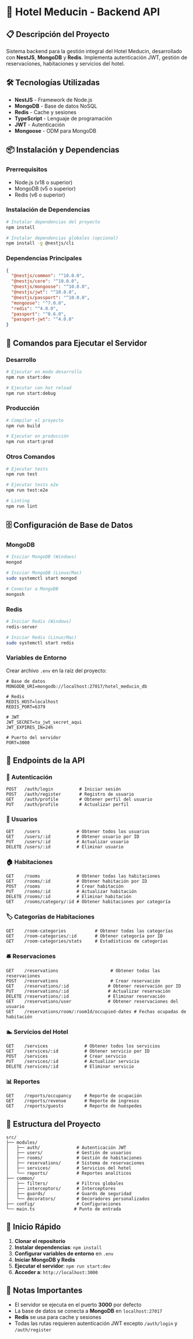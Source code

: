 # 🏨 Hotel Meducin - Backend API

## 📋 Descripción del Proyecto

Sistema backend para la gestión integral del Hotel Meducin, desarrollado con **NestJS**, **MongoDB** y **Redis**. Implementa autenticación JWT, gestión de reservaciones, habitaciones y servicios del hotel.

## 🛠️ Tecnologías Utilizadas

- **NestJS** - Framework de Node.js
- **MongoDB** - Base de datos NoSQL
- **Redis** - Cache y sesiones
- **TypeScript** - Lenguaje de programación
- **JWT** - Autenticación
- **Mongoose** - ODM para MongoDB

## 📦 Instalación y Dependencias

### Prerrequisitos
- Node.js (v18 o superior)
- MongoDB (v5 o superior)
- Redis (v6 o superior)

### Instalación de Dependencias

```bash
# Instalar dependencias del proyecto
npm install

# Instalar dependencias globales (opcional)
npm install -g @nestjs/cli
```

### Dependencias Principales
```json
{
  "@nestjs/common": "^10.0.0",
  "@nestjs/core": "^10.0.0",
  "@nestjs/mongoose": "^10.0.0",
  "@nestjs/jwt": "^10.0.0",
  "@nestjs/passport": "^10.0.0",
  "mongoose": "^7.0.0",
  "redis": "^4.0.0",
  "passport": "^0.6.0",
  "passport-jwt": "^4.0.0"
}
```

## 🚀 Comandos para Ejecutar el Servidor

### Desarrollo
```bash
# Ejecutar en modo desarrollo
npm run start:dev

# Ejecutar con hot reload
npm run start:debug
```

### Producción
```bash
# Compilar el proyecto
npm run build

# Ejecutar en producción
npm run start:prod
```

### Otros Comandos
```bash
# Ejecutar tests
npm run test

# Ejecutar tests e2e
npm run test:e2e

# Linting
npm run lint
```

## 🗄️ Configuración de Base de Datos

### MongoDB
```bash
# Iniciar MongoDB (Windows)
mongod

# Iniciar MongoDB (Linux/Mac)
sudo systemctl start mongod

# Conectar a MongoDB
mongosh
```

### Redis
```bash
# Iniciar Redis (Windows)
redis-server

# Iniciar Redis (Linux/Mac)
sudo systemctl start redis
```

### Variables de Entorno
Crear archivo `.env` en la raíz del proyecto:

```env
# Base de datos
MONGODB_URI=mongodb://localhost:27017/hotel_meducin_db

# Redis
REDIS_HOST=localhost
REDIS_PORT=6379

# JWT
JWT_SECRET=tu_jwt_secret_aqui
JWT_EXPIRES_IN=24h

# Puerto del servidor
PORT=3000
```

## 📡 Endpoints de la API

### 🔐 Autenticación
```
POST   /auth/login          # Iniciar sesión
POST   /auth/register       # Registro de usuario
GET    /auth/profile        # Obtener perfil del usuario
PUT    /auth/profile        # Actualizar perfil
```

### 👥 Usuarios
```
GET    /users              # Obtener todos los usuarios
GET    /users/:id          # Obtener usuario por ID
PUT    /users/:id          # Actualizar usuario
DELETE /users/:id          # Eliminar usuario
```

### 🏠 Habitaciones
```
GET    /rooms              # Obtener todas las habitaciones
GET    /rooms/:id          # Obtener habitación por ID
POST   /rooms              # Crear habitación
PUT    /rooms/:id          # Actualizar habitación
DELETE /rooms/:id          # Eliminar habitación
GET    /rooms/category/:id # Obtener habitaciones por categoría
```

### 🏷️ Categorías de Habitaciones
```
GET    /room-categories           # Obtener todas las categorías
GET    /room-categories/:id       # Obtener categoría por ID
GET    /room-categories/stats     # Estadísticas de categorías
```

### 🛎️ Reservaciones
```
GET    /reservations                    # Obtener todas las reservaciones
POST   /reservations                    # Crear reservación
GET    /reservations/:id               # Obtener reservación por ID
PUT    /reservations/:id               # Actualizar reservación
DELETE /reservations/:id               # Eliminar reservación
GET    /reservations/user              # Obtener reservaciones del usuario
GET    /reservations/room/:roomId/occupied-dates # Fechas ocupadas de habitación
```

### 🏊 Servicios del Hotel
```
GET    /services              # Obtener todos los servicios
GET    /services/:id          # Obtener servicio por ID
POST   /services              # Crear servicio
PUT    /services/:id          # Actualizar servicio
DELETE /services/:id          # Eliminar servicio
```

### 📊 Reportes
```
GET    /reports/occupancy     # Reporte de ocupación
GET    /reports/revenue       # Reporte de ingresos
GET    /reports/guests        # Reporte de huéspedes
```

## 🔧 Estructura del Proyecto

```
src/
├── modules/
│   ├── auth/              # Autenticación JWT
│   ├── users/             # Gestión de usuarios
│   ├── rooms/             # Gestión de habitaciones
│   ├── reservations/      # Sistema de reservaciones
│   ├── services/          # Servicios del hotel
│   └── reports/           # Reportes analíticos
├── common/
│   ├── filters/           # Filtros globales
│   ├── interceptors/      # Interceptores
│   ├── guards/            # Guards de seguridad
│   └── decorators/        # Decoradores personalizados
├── config/                # Configuraciones
└── main.ts               # Punto de entrada
```

## 🚀 Inicio Rápido

1. **Clonar el repositorio**
2. **Instalar dependencias**: `npm install`
3. **Configurar variables de entorno** en `.env`
4. **Iniciar MongoDB y Redis**
5. **Ejecutar el servidor**: `npm run start:dev`
6. **Acceder a**: `http://localhost:3000`

## 📝 Notas Importantes

- El servidor se ejecuta en el puerto **3000** por defecto
- La base de datos se conecta a **MongoDB** en `localhost:27017`
- **Redis** se usa para cache y sesiones
- Todas las rutas requieren autenticación JWT excepto `/auth/login` y `/auth/register`